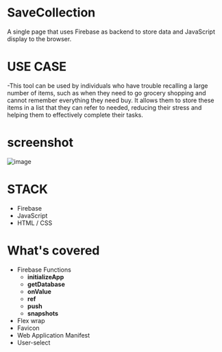 # SaveCollection
A single page that uses Firebase as backend to store data and JavaScript display to the browser.

# USE CASE
-This tool can be used by individuals who have trouble recalling a large number of items, such as when they need to go grocery shopping and cannot remember everything they need buy. It allows them to store these items in a list that they can refer to needed, reducing their stress and helping them to effectively complete their tasks. 

# screenshot
![image](https://github.com/Lochipi/SaveCollection/assets/108942025/fd63013f-e3cd-4e24-8eb2-f67b548e283a)

# STACK 
- Firebase
- JavaScript
- HTML / CSS

# What's covered
- Firebase Functions
   * __initializeApp__
   * __getDatabase__
   * __onValue__
   * __ref__
   * __push__
   * __snapshots__
- Flex wrap
- Favicon
- Web Application Manifest
- User-select
